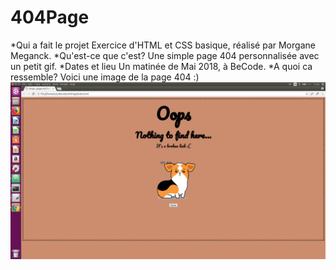 # 404Page
*Qui a fait le projet
Exercice d'HTML et CSS basique, réalisé par Morgane Meganck.
*Qu'est-ce que c'est?
Une simple page 404 personnalisée avec un petit gif.
*Dates et lieu
Un matinée de Mai 2018, à BeCode.
*A quoi ca ressemble?
Voici une image de la page 404 :)
![page404](https://github.com/MorganeMeganck/404Page/blob/master/page404.png)
